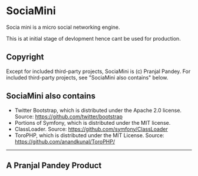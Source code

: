SociaMini
=========

Socia mini is a micro social networking engine.

This is at initial stage of devlopment hence cant be used for production.

Copyright
---------
Except for included third-party projects, SociaMini is (c) Pranjal Pandey.
For included third-party projects, see "SociaMini also contains" below.

SociaMini also contains
-------------------
* Twitter Bootstrap, which is distributed under the Apache 2.0 license. Source: https://github.com/twitter/bootstrap
* Portions of Symfony, which is distributed under the MIT license.
 * ClassLoader. Source: https://github.com/symfony/ClassLoader
* ToroPHP, which is distributed under the MIT License. Source: https://github.com/anandkunal/ToroPHP/

--------------------------------------------------------------------------------------------------------
A Pranjal Pandey Product
---------------------------------------------------------------------------------------------------------

